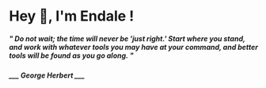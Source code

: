 <h1 title="head"> Hey 👋, I'm Endale !</h1>

**<h5><i>" Do not wait; the time will never be 'just right.' Start where you stand, and work with whatever tools you may have at your command, and better tools will be found as you go along. "</i></h5>**

*<b>___ George Herbert ___</b>*
